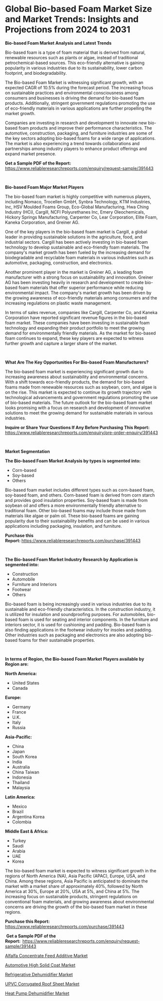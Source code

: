 <p><h1>Global Bio-based Foam Market Size and Market Trends: Insights and Projections from 2024 to 2031</h1></p><p><strong>Bio-based Foam Market Analysis and Latest Trends</strong></p>
<p><p>Bio-based foam is a type of foam material that is derived from natural, renewable resources such as plants or algae, instead of traditional petrochemical-based sources. This eco-friendly alternative is gaining popularity in various industries due to its sustainability, lower carbon footprint, and biodegradability.</p><p>The Bio-based Foam Market is witnessing significant growth, with an expected CAGR of 10.5% during the forecast period. The increasing focus on sustainable practices and environmental consciousness among consumers and businesses is driving the demand for bio-based foam products. Additionally, stringent government regulations promoting the use of eco-friendly materials in various applications are further propelling the market growth.</p><p>Companies are investing in research and development to innovate new bio-based foam products and improve their performance characteristics. The automotive, construction, packaging, and furniture industries are some of the key sectors adopting bio-based foams for a wide range of applications. The market is also experiencing a trend towards collaborations and partnerships among industry players to enhance product offerings and expand market presence.</p></p>
<p><strong>Get a Sample PDF of the Report:&nbsp;</strong> <a href="https://www.reliableresearchreports.com/enquiry/request-sample/391443">https://www.reliableresearchreports.com/enquiry/request-sample/391443</a></p>
<p>&nbsp;</p>
<p><strong>Bio-based Foam Major Market Players</strong></p>
<p><p>The bio-based foam market is highly competitive with numerous players, including Nomaco, Trocellen GmbH, Synbra Technology, KTM Industries, Inc, HSV Moulded Foams Group, Eco-Global Manufacturing, Hwa Ching Industry (HCi), Cargill, NCFI Polyurethanes Inc, Emery Oleochemicals, Hickory Springs Manufacturing, Carpenter Co, Lear Corporation, Elite Foam, Kaneka Corporation, and Greiner AG.</p><p>One of the key players in the bio-based foam market is Cargill, a global leader in providing sustainable solutions in the agriculture, food, and industrial sectors. Cargill has been actively investing in bio-based foam technology to develop sustainable and eco-friendly foam materials. The company's market growth has been fueled by the increasing demand for biodegradable and recyclable foam materials in various industries such as automotive, packaging, construction, and electronics.</p><p>Another prominent player in the market is Greiner AG, a leading foam manufacturer with a strong focus on sustainability and innovation. Greiner AG has been investing heavily in research and development to create bio-based foam materials that offer superior performance while reducing environmental impact. The company's market growth has been driven by the growing awareness of eco-friendly materials among consumers and the increasing regulations on plastic waste management.</p><p>In terms of sales revenue, companies like Cargill, Carpenter Co, and Kaneka Corporation have reported significant revenue figures in the bio-based foam market. These companies have been investing in sustainable foam technology and expanding their product portfolio to meet the growing demand for environmentally friendly materials. As the market for bio-based foam continues to expand, these key players are expected to witness further growth and capture a larger share of the market.</p></p>
<p>&nbsp;</p>
<p><strong>What Are The Key Opportunities For Bio-based Foam Manufacturers?</strong></p>
<p><p>The bio-based foam market is experiencing significant growth due to increasing awareness about sustainability and environmental concerns. With a shift towards eco-friendly products, the demand for bio-based foams made from renewable resources such as soybean, corn, and algae is on the rise. This market is expected to continue its growth trajectory with technological advancements and government regulations promoting the use of bio-based materials. The future outlook for the bio-based foam market looks promising with a focus on research and development of innovative solutions to meet the growing demand for sustainable materials in various industries.</p></p>
<p><strong>Inquire or Share Your Questions If Any Before Purchasing This Report:</strong> <a href="https://www.reliableresearchreports.com/enquiry/pre-order-enquiry/391443">https://www.reliableresearchreports.com/enquiry/pre-order-enquiry/391443</a></p>
<p>&nbsp;</p>
<p><strong>Market Segmentation</strong></p>
<p><strong>The Bio-based Foam Market Analysis by types is segmented into:</strong></p>
<p><ul><li>Corn-based</li><li>Soy-based</li><li>Others</li></ul></p>
<p><p>Bio-based foam market includes different types such as corn-based foam, soy-based foam, and others. Corn-based foam is derived from corn starch and provides good insulation properties. Soy-based foam is made from soybean oil and offers a more environmentally friendly alternative to traditional foam. Other bio-based foams may include those made from materials like algae or palm oil. These bio-based foams are gaining popularity due to their sustainability benefits and can be used in various applications including packaging, insulation, and furniture.</p></p>
<p><strong>Purchase this Report:&nbsp;</strong><a href="https://www.reliableresearchreports.com/purchase/391443">https://www.reliableresearchreports.com/purchase/391443</a></p>
<p>&nbsp;</p>
<p><strong>The Bio-based Foam Market Industry Research by Application is segmented into:</strong></p>
<p><ul><li>Construction</li><li>Automobile</li><li>Furniture and Interiors</li><li>Footwear</li><li>Others</li></ul></p>
<p><p>Bio-based foam is being increasingly used in various industries due to its sustainable and eco-friendly characteristics. In the construction industry, it is utilized for insulation and soundproofing purposes. For automobiles, bio-based foam is used for seating and interior components. In the furniture and interiors sector, it is used for cushioning and padding. Bio-based foam is also finding applications in the footwear industry for insoles and padding. Other industries such as packaging and electronics are also adopting bio-based foams for their sustainable properties.</p></p>
<p>&nbsp;</p>
<p><strong>In terms of Region, the Bio-based Foam Market Players available by Region are:</strong></p>
<p>
    <p> <strong> North America: </strong>
        <ul>
            <li>United States</li>
            <li>Canada</li>
        </ul>
        </p> 
    <p> <strong> Europe: </strong>
        <ul>
            <li>Germany</li>
            <li>France</li>
            <li>U.K.</li>
            <li>Italy</li>
            <li>Russia</li>
        </ul>
        </p> 
    <p> <strong> Asia-Pacific: </strong>
        <ul>
            <li>China</li>
            <li>Japan</li>
            <li>South Korea</li>
            <li>India</li>
            <li>Australia</li>
            <li>China Taiwan</li>
            <li>Indonesia</li>
            <li>Thailand</li>
            <li>Malaysia</li>
        </ul>
        </p> 
    <p> <strong> Latin America: </strong>
        <ul>
            <li>Mexico</li>
            <li>Brazil</li>
            <li>Argentina Korea</li>
            <li>Colombia</li>
        </ul>
        </p> 
    <p> <strong> Middle East & Africa: </strong>
        <ul>
            <li>Turkey</li>
            <li>Saudi</li>
            <li>Arabia</li>
            <li>UAE</li>
            <li>Korea</li>
        </ul>
    </p>
    </p>
<p><p>The bio-based foam market is expected to witness significant growth in the regions of North America (NA), Asia Pacific (APAC), Europe, USA, and China. Among these regions, Asia Pacific is anticipated to dominate the market with a market share of approximately 40%, followed by North America at 30%, Europe at 20%, USA at 5%, and China at 5%. The increasing focus on sustainable products, stringent regulations on conventional foam materials, and growing awareness about environmental concerns are driving the growth of the bio-based foam market in these regions.</p></p>
<p><strong>Purchase this Report: </strong><a href="https://www.reliableresearchreports.com/purchase/391443">https://www.reliableresearchreports.com/purchase/391443</a></p>
<p>&nbsp;<strong>Get a Sample PDF of the Report:&nbsp;&nbsp;</strong><a href="https://www.reliableresearchreports.com/enquiry/request-sample/391443">https://www.reliableresearchreports.com/enquiry/request-sample/391443</a></p>
<p><strong></strong></p>
<p><p><a href="https://github.com/mauripalmi/Market-Research-Report-List-2/blob/main/alfalfa-concentrate-feed-additive-market.md">Alfalfa Concentrate Feed Additive Market</a></p><p><a href="https://glittery-fuchsia-86a.notion.site/Automotive-High-Solid-Coat-Market-A-Comprehensive-Report-of-its-Market-Share-Growth-Trends-2024--1da95b968c7647f4b55483cd0795e8e7">Automotive High Solid Coat Market</a></p><p><a href="https://view.publitas.com/reportprime-1/refrigerative-dehumidifier-market-research-report-provides-thorough-industry-overview-which-offers-an-in-depth-analysis-of-product-trends-and-new-market-divisions/">Refrigerative Dehumidifier Market</a></p><p><a href="https://acidic-farm-354.notion.site/UPVC-Corrugated-Roof-Sheet-Market-Research-Report-Unlocks-Analysis-on-the-Market-Financial-Status-M-2d4ddd1d88a142b7b95dad6d31a251f5">UPVC Corrugated Roof Sheet Market</a></p><p><a href="https://view.publitas.com/reportprime-1/heat-pump-dehumidifier-market-dynamics-2024-2031-also-about-its-market-trends-projections-and-opportunities/">Heat Pump Dehumidifier Market</a></p></p>